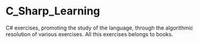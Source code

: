 # C_Sharp_Learning
C# exercises, promoting the study of the language, through the algorithmic resolution of various exercises.  All this exercises belongs to books.
